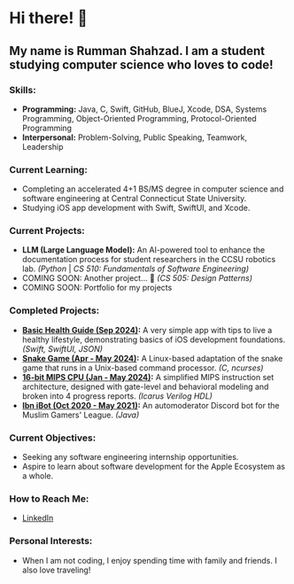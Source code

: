 # Hi there! 👋
## My name is Rumman Shahzad. I am a student studying computer science who loves to code!

### Skills:
- **Programming:** Java, C, Swift, GitHub, BlueJ, Xcode, DSA, Systems Programming, Object-Oriented Programming, Protocol-Oriented Programming
- **Interpersonal:** Problem-Solving, Public Speaking, Teamwork, Leadership

### Current Learning:
- Completing an accelerated 4+1 BS/MS degree in computer science and software engineering at Central Connecticut State University.
- Studying iOS app development with Swift, SwiftUI, and Xcode.

### Current Projects:
- **LLM (Large Language Model):** An AI-powered tool to enhance the documentation process for student researchers in the CCSU robotics lab. _(Python_ | _CS 510: Fundamentals of Software Engineering)_
- COMING SOON: Another project... 🤫 _(CS 505: Design Patterns)_
- COMING SOON: Portfolio for my projects

### Completed Projects:
- **[Basic Health Guide (Sep 2024)](https://github.com/rshaz2713/CWC-iOSFoundations-HandinAssignment):** A very simple app with tips to live a healthy lifestyle, demonstrating basics of iOS development foundations. _(Swift, SwiftUI, JSON)_
- **[Snake Game (Apr - May 2024)](https://github.com/rshaz2713/CCSU-CS355-SnakeCourseProject):** A Linux-based adaptation of the snake game that runs in a Unix-based command processor. _(C, ncurses)_
- **[16-bit MIPS CPU (Jan - May 2024)](https://github.com/rshaz2713/CCSU-CS385-CPU):** A simplified MIPS instruction set architecture, designed with gate-level and behavioral modeling and broken into 4 progress reports. _(Icarus Verilog HDL)_
- **[Ibn iBot (Oct 2020 - May 2021)](https://github.com/rshaz2713/Ibn-iBot):** An automoderator Discord bot for the Muslim Gamers' League. _(Java)_

### Current Objectives:
- Seeking any software engineering internship opportunities.
- Aspire to learn about software development for the Apple Ecosystem as a whole.

### How to Reach Me:
- [LinkedIn](https://www.linkedin.com/in/rumman-shahzad)

### Personal Interests:
- When I am not coding, I enjoy spending time with family and friends. I also love traveling!
